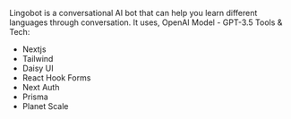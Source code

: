 Lingobot is a conversational AI bot that can help you learn different languages through conversation. 
It uses,
OpenAI Model - GPT-3.5
Tools & Tech:
- Nextjs
- Tailwind
- Daisy UI
- React Hook Forms
- Next Auth
- Prisma
- Planet Scale
